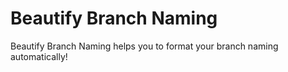 # Beautify Branch Naming
Beautify Branch Naming helps you to format your branch naming automatically!
